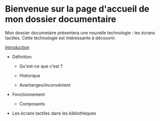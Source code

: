 # Bienvenue sur la page d'accueil de mon dossier documentaire 

Mon dossier documetaire présentera une nouvelle technologie : les écrans tactiles. Cette technologie est intéressante à découvrir. 


[Introduction](Introduction.md)

* Définition
    
    * Qu'est-ce que c'est ?
    
    * Historique
    
    * Avantanges/inconvénient

* Fonctionnement
  
  * Composants

* Les écrans tactiles dans les bibliothèques
